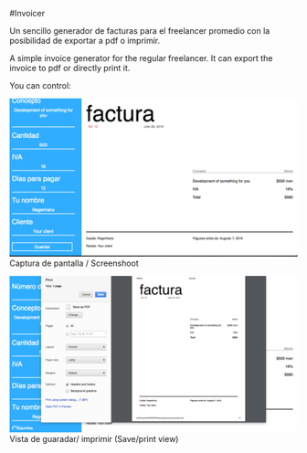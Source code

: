 #Invoicer

Un sencillo generador de facturas para el freelancer promedio con la posibilidad de exportar a pdf o imprimir.

A simple invoice generator for the regular freelancer. It can export the invoice to pdf or directly print it.

You can control:


![screenshoot](screen-2.png)
Captura de pantalla / Screenshoot


![screenshoot](screen-1.png)
Vista de guaradar/ imprimir (Save/print view)






